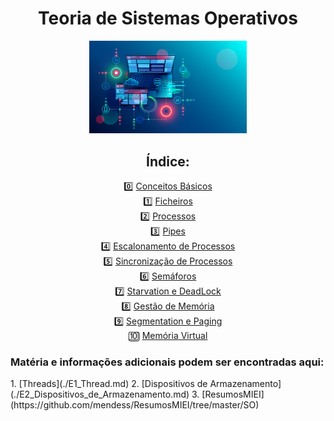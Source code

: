 <div id="header" align="center">
<h1> Teoria de Sistemas Operativos </h1>
<img src="/img/os-main.png" alt="osmain" width="50%" height="50%">
</div>

<div id="index" align="center">
 
<h2> Índice: </h2>
<div  id="0" align="center">
0️⃣
<a Conceitos Básicos href="00_Conceitos_B%C3%A1sicos.md"> Conceitos Básicos </a>
</div> 
<div  id="1" align="center">
1️⃣
<a href="01_Ficheiros.md"> Ficheiros </a>
</div> 
<div  id="2" align="center">
2️⃣
<a href="./02_Processos.md"> Processos </a>
</div>
<div  id="3" align="center">
3️⃣
<a href="./03_Pipes.md"> Pipes </a>
</div>
<div  id="4" align="center">
4️⃣
<a href="./04_Escalonamento_de_Processos.md"> Escalonamento de Processos </a>
</div>
<div  id="5" align="center">
5️⃣
<a href="./05_Sincronização_de_Processos.md"> Sincronização de Processos </a>
</div> 
<div  id="6" align="center">
6️⃣
<a href="./06_Semáforos.md"> Semáforos </a>
</div> 
<div  id="7" align="center">
7️⃣
<a href="./07_Starvation_e_Deadlock.md"> Starvation e DeadLock </a>
</div> 
<div  id="8" align="center">
8️⃣
<a href="./08_Gestão_de_Memória.md"> Gestão de Memória </a>
</div> 
<div  id="9" align="center">
9️⃣
<a href="./09_Segmentation_e_Paging.md"> Segmentation e Paging </a>
</div> 
<div  id="10" align="center">
🔟
<a href="./10_Memória_Virtual.md"> Memória Virtual </a>
</div>
</div>

 
<h3> Matéria e informações adicionais podem ser encontradas aqui:</h3>
 1. [Threads](./E1_Thread.md)
 2. [Dispositivos de Armazenamento](./E2_Dispositivos_de_Armazenamento.md)
 3. [ResumosMIEI](https://github.com/mendess/ResumosMIEI/tree/master/SO)

